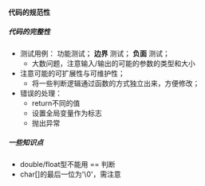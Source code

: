 #### 代码的规范性
##### 代码的完整性
- 测试用例： 功能测试； **边界** 测试； **负面** 测试；
	- 大数问题，注意输入/输出的可能的参数的类型和大小
- 注意可能的可扩展性与可维护性；
	- 将一些判断逻辑通过函数的方式独立出来，方便修改；
- 错误的处理：
	- return不同的值
	- 设置全局变量作为标志
	- 抛出异常

	
	
	
##### 一些知识点
- double/float型不能用 == 判断
- char[]的最后一位为'\0'，需注意

